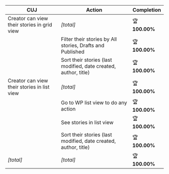 | **CUJ**                                     | **Action**                                                      | **Completion** |
| ------------------------------------------- | --------------------------------------------------------------- | -------------- |
| Creator can view their stories in grid view | *\[total\]*                                                     | 🏆 **100.00%** |
|                                             | Filter their stories by All stories, Drafts and Published       | 🏆 **100.00%** |
|                                             | Sort their stories (last modified, date created, author, title) | 🏆 **100.00%** |
| Creator can view their stories in list view | *\[total\]*                                                     | 🏆 **100.00%** |
|                                             | Go to WP list view to do any action                             | 🏆 **100.00%** |
|                                             | See stories in list view                                        | 🏆 **100.00%** |
|                                             | Sort their stories (last modified, date created, author, title) | 🏆 **100.00%** |
| *\[total\]*                                 | *\[total\]*                                                     | 🏆 **100.00%** |